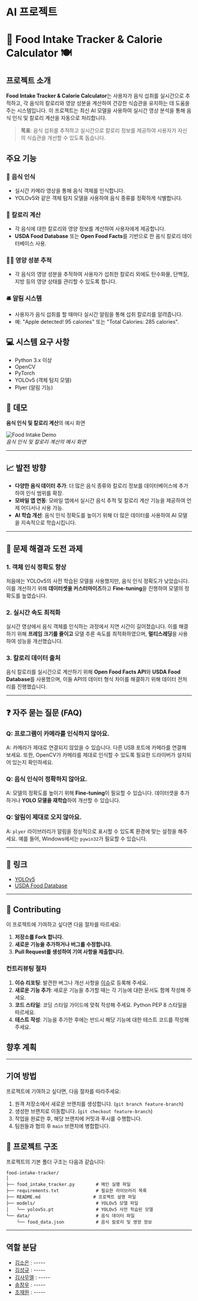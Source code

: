# AI 프로젝트

# 🍏 Food Intake Tracker & Calorie Calculator 🍽️

## 프로젝트 소개
**Food Intake Tracker & Calorie Calculator**는 사용자가 음식 섭취를 실시간으로 추적하고, 각 음식의 칼로리와 영양 성분을 계산하여 건강한 식습관을 유지하는 데 도움을 주는 시스템입니다. 이 프로젝트는 최신 AI 모델을 사용하여 실시간 영상 분석을 통해 음식 인식 및 칼로리 계산을 자동으로 처리합니다.

> **목표**: 음식 섭취를 추적하고 실시간으로 칼로리 정보를 제공하여 사용자가 자신의 식습관을 개선할 수 있도록 돕습니다.

## 주요 기능

### 🍔 **음식 인식**
- 실시간 카메라 영상을 통해 음식 객체를 인식합니다.
- YOLOv5와 같은 객체 탐지 모델을 사용하여 음식 종류를 정확하게 식별합니다.

### 🍎 **칼로리 계산**
- 각 음식에 대한 칼로리와 영양 정보를 계산하여 사용자에게 제공합니다.
- **USDA Food Database** 또는 **Open Food Facts**를 기반으로 한 음식 칼로리 데이터베이스 사용.

### 🧑‍⚕️ **영양 성분 추적**
- 각 음식의 영양 성분을 추적하여 사용자가 섭취한 칼로리 외에도 탄수화물, 단백질, 지방 등의 영양 상태를 관리할 수 있도록 합니다.

### 🛎️ **알림 시스템**
- 사용자가 음식 섭취를 할 때마다 실시간 알림을 통해 섭취 칼로리를 알려줍니다.
- 예: "Apple detected! 95 calories" 또는 "Total Calories: 285 calories".

## 💻 시스템 요구 사항

- Python 3.x 이상
- OpenCV
- PyTorch
- YOLOv5 (객체 탐지 모델)
- Plyer (알림 기능)

## 📸 데모

**음식 인식 및 칼로리 계산**의 예시 화면

![Food Intake Demo](https://via.placeholder.com/800x400.png?text=Food+Intake+Demo)  
_음식 인식 및 칼로리 계산의 예시 화면_

---

## 📈 발전 방향

- **다양한 음식 데이터 추가**: 더 많은 음식 종류와 칼로리 정보를 데이터베이스에 추가하여 인식 범위를 확장.
- **모바일 앱 연동**: 모바일 앱에서 실시간 음식 추적 및 칼로리 계산 기능을 제공하여 언제 어디서나 사용 가능.
- **AI 학습 개선**: 음식 인식 정확도를 높이기 위해 더 많은 데이터를 사용하여 AI 모델을 지속적으로 학습시킵니다.

---

## 🚧 문제 해결과 도전 과제

### 1. 객체 인식 정확도 향상

처음에는 YOLOv5의 사전 학습된 모델을 사용했지만, 음식 인식 정확도가 낮았습니다. 이를 개선하기 위해 **데이터셋을 커스터마이즈**하고 **Fine-tuning**을 진행하여 모델의 정확도를 높였습니다.

### 2. 실시간 속도 최적화

실시간 영상에서 음식 객체를 인식하는 과정에서 지연 시간이 길어졌습니다. 이를 해결하기 위해 **프레임 크기를 줄이고** 모델 추론 속도를 최적화하였으며, **멀티스레딩**을 사용하여 성능을 개선했습니다.

### 3. 칼로리 데이터 출처

음식 칼로리를 실시간으로 계산하기 위해 **Open Food Facts API**와 **USDA Food Database**를 사용했으며, 이들 API의 데이터 형식 차이를 해결하기 위해 데이터 전처리를 진행했습니다.

---

## ❓ 자주 묻는 질문 (FAQ)

### Q: 프로그램이 카메라를 인식하지 않아요.
A: 카메라가 제대로 연결되지 않았을 수 있습니다. 다른 USB 포트에 카메라를 연결해 보세요. 또한, OpenCV가 카메라를 제대로 인식할 수 있도록 필요한 드라이버가 설치되어 있는지 확인하세요.

### Q: 음식 인식이 정확하지 않아요.
A: 모델의 정확도를 높이기 위해 **Fine-tuning**이 필요할 수 있습니다. 데이터셋을 추가하거나 **YOLO 모델을 재학습**하여 개선할 수 있습니다.

### Q: 알림이 제대로 오지 않아요.
A: `plyer` 라이브러리가 알림을 정상적으로 표시할 수 있도록 환경에 맞는 설정을 해주세요. 예를 들어, Windows에서는 `pywin32`가 필요할 수 있습니다.

---

## 🔗 링크

- [YOLOv5](https://github.com/ultralytics/yolov5)
- [USDA Food Database](https://fdc.nal.usda.gov/)

---

## 📝 Contributing

이 프로젝트에 기여하고 싶다면 다음 절차를 따르세요:

1. **저장소를 Fork 합니다.**
2. **새로운 기능을 추가하거나 버그를 수정합니다.**
3. **Pull Request를 생성하여 기여 사항을 제출합니다.**

### 컨트리뷰팅 절차

1. **이슈 리포팅**: 발견한 버그나 개선 사항을 [이슈](https://github.com/----/----/issues)로 등록해 주세요.
2. **새로운 기능 추가**: 새로운 기능을 추가할 때는 각 기능에 대한 문서도 함께 작성해 주세요.
3. **코드 스타일**: 코딩 스타일 가이드에 맞춰 작성해 주세요. Python PEP 8 스타일을 따르세요.
4. **테스트 작성**: 기능을 추가한 후에는 반드시 해당 기능에 대한 테스트 코드를 작성해 주세요.


## 향후 계획
-----

## 기여 방법
프로젝트에 기여하고 싶다면, 다음 절차를 따라주세요:
1. 원격 저장소에서 새로운 브랜치를 생성합니다. (`git branch feature-branch`)
2. 생성한 브랜치로 이동합니다. (`git checkout feature-branch`)
3. 작업을 완료한 후, 해당 브랜치에 커밋과 푸시를 수행합니다.
4. 팀원들과 협의 후 `main` 브랜치에 병합합니다.

## 📂 프로젝트 구조

프로젝트의 기본 폴더 구조는 다음과 같습니다:

```plaintext
food-intake-tracker/
│
├── food_intake_tracker.py        # 메인 실행 파일
├── requirements.txt              # 필요한 라이브러리 목록
├── README.md                    # 프로젝트 설명 파일
├── models/                       # YOLOv5 모델 파일
│   └── yolov5s.pt                # YOLOv5 사전 학습된 모델
└── data/                         # 음식 데이터 파일
    └── food_data.json            # 음식 칼로리 및 영양 정보
```

---

## 역할 분담
- [김소은](https://github.com/soeun1030) : -----
- [김성규](https://github.com/Seonggyu-art) : -----
- [김사무엘](https://github.com/koi154) : -----
- [송창우](https://github.com/songsungsang) : -----
- [조재원](https://github.com/jjw9728) : -----
